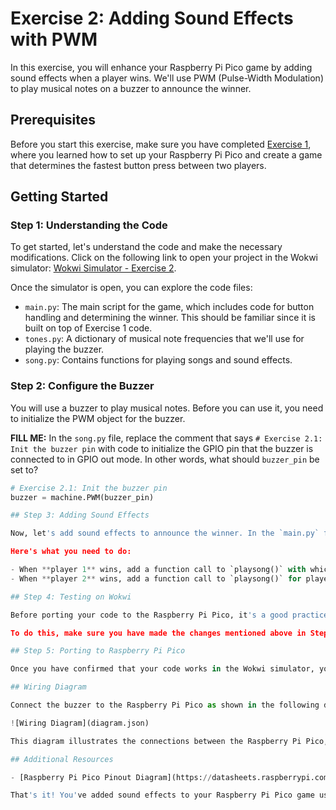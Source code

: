 # Exercise 2: Adding Sound Effects with PWM

In this exercise, you will enhance your Raspberry Pi Pico game by adding sound effects when a player wins. We'll use PWM (Pulse-Width Modulation) to play musical notes on a buzzer to announce the winner.

## Prerequisites

Before you start this exercise, make sure you have completed [Exercise 1](https://github.com/GHCFW/WorkshopExercise23/blob/main/Exercise1.md), where you learned how to set up your Raspberry Pi Pico and create a game that determines the fastest button press between two players.

## Getting Started

### Step 1: Understanding the Code

To get started, let's understand the code and make the necessary modifications. Click on the following link to open your project in the Wokwi simulator: [Wokwi Simulator - Exercise 2](https://wokwi.com/projects/375439773149315073).

Once the simulator is open, you can explore the code files:

- `main.py`: The main script for the game, which includes code for button handling and determining the winner. This should be familiar since it is built on top of Exercise 1 code.
- `tones.py`: A dictionary of musical note frequencies that we'll use for playing the buzzer.
- `song.py`: Contains functions for playing songs and sound effects.

### Step 2: Configure the Buzzer

You will use a buzzer to play musical notes. Before you can use it, you need to initialize the PWM object for the buzzer.

**FILL ME:**
In the `song.py` file, replace the comment that says `# Exercise 2.1: Init the buzzer pin` with code to initialize the GPIO pin that the buzzer is connected to in GPIO out mode. In other words, what should `buzzer_pin` be set to? 

```python
# Exercise 2.1: Init the buzzer pin
buzzer = machine.PWM(buzzer_pin)

## Step 3: Adding Sound Effects

Now, let's add sound effects to announce the winner. In the `main.py` file, you will find a section where the winner is determined. Your task is to add function calls to play sound effects for the players.

Here's what you need to do:

- When **player 1** wins, add a function call to `playsong()` with whichever song you choose to play for player 1 victory from the options provided in song.py.
- When **player 2** wins, add a function call to `playsong()` for player 2 vicotry song.

## Step 4: Testing on Wokwi

Before porting your code to the Raspberry Pi Pico, it's a good practice to test it quickly on the Wokwi simulator. This allows you to verify that your code is functioning as expected without the need for physical hardware.

To do this, make sure you have made the changes mentioned above in Steps 2 and 3 and test your game in the simulator to ensure that the sound effects work correctly.

## Step 5: Porting to Raspberry Pi Pico

Once you have confirmed that your code works in the Wokwi simulator, you can proceed to port it to your Raspberry Pi Pico using Thonny. Follow the same steps you learned in Exercise 1 to set up Thonny and configure your board.

## Wiring Diagram

Connect the buzzer to the Raspberry Pi Pico as shown in the following diagram:

![Wiring Diagram](diagram.json)

This diagram illustrates the connections between the Raspberry Pi Pico, buttons, LED, and buzzer.

## Additional Resources

- [Raspberry Pi Pico Pinout Diagram](https://datasheets.raspberrypi.com/pico/Pico-R3-A4-Pinout.pdf?_gl=1*1ish86u*_ga*MTc0NDY1MTcyMC4xNjk0MDQ3NTcw*_ga_22FD70LWDS*MTY5NDA1MTUwNC4yLjAuMTY5NDA1MTUwNS4wLjAuMA..)

That's it! You've added sound effects to your Raspberry Pi Pico game using PWM. Have fun playing your improved game!

